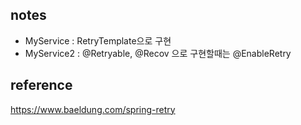 ## notes
- MyService : RetryTemplate으로 구현
- MyService2 : @Retryable, @Recov 으로 구현할때는 @EnableRetry

## reference
https://www.baeldung.com/spring-retry
